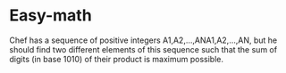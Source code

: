 # Easy-math
Chef has a sequence of positive integers A1,A2,…,ANA1​,A2​,…,AN​, but he should find two different elements of this sequence such that the sum of digits (in base 1010) of their product is maximum possible.
